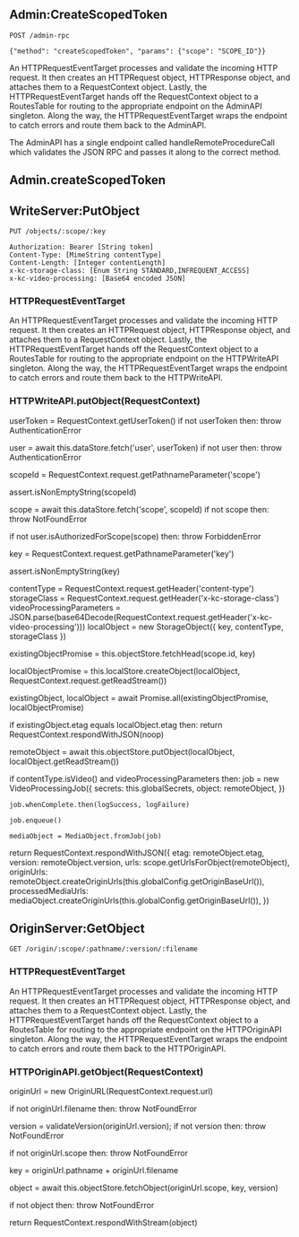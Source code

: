 Admin:CreateScopedToken
-----------------------
```
POST /admin-rpc

{"method": "createScopedToken", "params": {"scope": "SCOPE_ID"}}
```
An HTTPRequestEventTarget processes and validate the incoming HTTP request. It then creates an HTTPRequest object, HTTPResponse object, and attaches them to a RequestContext object. Lastly, the HTTPRequestEventTarget hands off the RequestContext object to a RoutesTable for routing to the appropriate endpoint on the AdminAPI singleton. Along the way, the HTTPRequestEventTarget wraps the endpoint to catch errors and route them back to the AdminAPI.

The AdminAPI has a single endpoint called handleRemoteProcedureCall which validates the JSON RPC and passes it along to the correct method.

Admin.createScopedToken
-----------------------

WriteServer:PutObject
---------------------
```
PUT /objects/:scope/:key

Authorization: Bearer [String token]
Content-Type: [MimeString contentType]
Content-Length: [Integer contentLength]
x-kc-storage-class: [Enum String STANDARD,INFREQUENT_ACCESS]
x-kc-video-processing: [Base64 encoded JSON]
```

### HTTPRequestEventTarget
An HTTPRequestEventTarget processes and validate the incoming HTTP request. It then creates an HTTPRequest object, HTTPResponse object, and attaches them to a RequestContext object. Lastly, the HTTPRequestEventTarget hands off the RequestContext object to a RoutesTable for routing to the appropriate endpoint on the HTTPWriteAPI singleton. Along the way, the HTTPRequestEventTarget wraps the endpoint to catch errors and route them back to the HTTPWriteAPI.

### HTTPWriteAPI.putObject(RequestContext)
userToken = RequestContext.getUserToken()
if not userToken then:
    throw AuthenticationError

user = await this.dataStore.fetch('user', userToken)
if not user then:
    throw AuthenticationError

scopeId = RequestContext.request.getPathnameParameter('scope')

assert.isNonEmptyString(scopeId)

scope = await this.dataStore.fetch('scope', scopeId)
if not scope then:
    throw NotFoundError

if not user.isAuthorizedForScope(scope) then:
    throw ForbiddenError

key = RequestContext.request.getPathnameParameter('key')

assert.isNonEmptyString(key)

contentType = RequestContext.request.getHeader('content-type')
storageClass = RequestContext.request.getHeader('x-kc-storage-class')
videoProcessingParameters = JSON.parse(base64Decode(RequestContext.request.getHeader('x-kc-video-processing')))
localObject = new StorageObject({ key, contentType, storageClass })

existingObjectPromise = this.objectStore.fetchHead(scope.id, key)

localObjectPromise = this.localStore.createObject(localObject, RequestContext.request.getReadStream())

existingObject, localObject = await Promise.all(existingObjectPromise, localObjectPromise)

if existingObject.etag equals localObject.etag then:
    return RequestContext.respondWithJSON(noop)

remoteObject = await this.objectStore.putObject(localObject, localObject.getReadStream())

if contentType.isVideo() and videoProcessingParameters then:
    job = new VideoProcessingJob({
        secrets: this.globalSecrets,
        object: remoteObject,
    })

    job.whenComplete.then(logSuccess, logFailure)

    job.enqueue()

    mediaObject = MediaObject.fromJob(job)

return RequestContext.respondWithJSON({
    etag: remoteObject.etag,
    version: remoteObject.version,
    urls: scope.getUrlsForObject(remoteObject),
    originUrls: remoteObject.createOriginUrls(this.globalConfig.getOriginBaseUrl()),
    processedMediaUrls: mediaObject.createOriginUrls(this.globalConfig.getOriginBaseUrl()),
})

OriginServer:GetObject
----------------------
`GET /origin/:scope/:pathname/:version/:filename`

### HTTPRequestEventTarget
An HTTPRequestEventTarget processes and validate the incoming HTTP request. It then creates an HTTPRequest object, HTTPResponse object, and attaches them to a RequestContext object. Lastly, the HTTPRequestEventTarget hands off the RequestContext object to a RoutesTable for routing to the appropriate endpoint on the HTTPOriginAPI singleton. Along the way, the HTTPRequestEventTarget wraps the endpoint to catch errors and route them back to the HTTPOriginAPI.

### HTTPOriginAPI.getObject(RequestContext)
originUrl = new OriginURL(RequestContext.request.url)

if not originUrl.filename then:
    throw NotFoundError

version = validateVersion(originUrl.version);
if not version then:
    throw NotFoundError

if not originUrl.scope then:
    throw NotFoundError

key = originUrl.pathname + originUrl.filename

object = await this.objectStore.fetchObject(originUrl.scope, key, version)

if not object then:
    throw NotFoundError

return RequestContext.respondWithStream(object)

